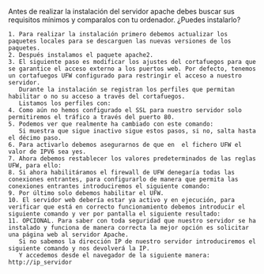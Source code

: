 Antes de realizar la instalación del servidor apache debes buscar sus requisitos mínimos y comparalos con tu ordenador. ¿Puedes instalarlo?

    1. Para realizar la instalación primero debemos actualizar los paquetes locales para se descarguen las nuevas versiones de los paquetes.
    2. Después instalamos el paquete apache2.
    3. El siguiente paso es modificar los ajustes del cortafuegos para que se garantice el acceso externo a los puertos web. Por defecto, tenemos un cortafuegos UFW configurado para restringir el acceso a nuestro servidor.
       Durante la instalación se registran los perfiles que permitan habilitar o no su acceso a través del cortafuegos.
       Listamos los perfiles con:
    4. Como aún no hemos configurado el SSL para nuestro servidor solo permitiremos el tráfico a través del puerto 80.
    5. Podemos ver que realmente ha cambiado con este comando:
       Si muestra que sigue inactivo sigue estos pasos, si no, salta hasta el décimo paso.
    6. Para activarlo debemos asegurarnos de que en  el fichero UFW el valor de IPV6 sea yes.
    7. Ahora debemos restablecer los valores predeterminados de las reglas UFW, para ello:
    8. Si ahora habilitáramos el firewall de UFW denegaría todas las conexiones entrantes, para configurarlo de manera que permita las conexiones entrantes introduciremos el siguiente comando:
    9. Por último solo debemos habilitar el UFW.
    10. El servidor web debería estar ya activo y en ejecución, para verificar que está en correcto funcionamiento debemos introducir el siguiente comando y ver por pantalla el siguiente resultado:
    11. OPCIONAL. Para saber con toda seguridad que nuestro servidor se ha instalado y funciona de manera correcta la mejor opción es solicitar una página web al servidor Apache. 
       Si no sabemos la dirección IP de nuestro servidor introduciremos el siguiente comando y nos devolverá la IP.
       Y accedemos desde el navegador de la siguiente manera: http://ip_servidor
